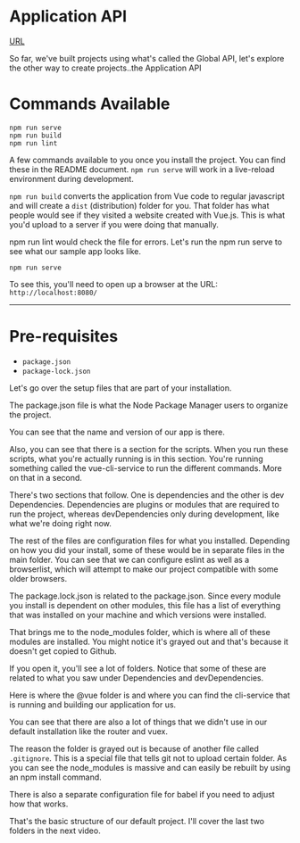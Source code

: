 <!-- .slide: data-state="layout-title" class="bg-dark"-->

# Application API

<div class="slide-link"><a href="URL"><i class="fab fa-slideshare"></i> URL</a></div>

> > 

So far, we've built projects using what's called the Global API, let's explore the other way to create projects..the Application API

# Commands Available

```
npm run serve
npm run build
npm run lint
```

> >

A few commands available to you once you install the project. You can find these in the README document. `npm run serve` will work in a live-reload environment during development.

`npm run build` converts the application from Vue code to regular javascript and will create a `dist` (distribution) folder for you. That folder has what people would see if they visited a website created with Vue.js. This is what you'd upload to a server if you were doing that manually.

npm run lint would check the file for errors. Let's run the npm run serve to see what our sample app looks like.

`npm run serve`

To see this, you'll need to open up a browser at the URL: `http://localhost:8080/`

---

# Pre-requisites

- `package.json`
- `package-lock.json`

> >

Let's go over the setup files that are part of your installation.

The package.json file is what the Node Package Manager users to organize the project.

You can see that the name and version of our app is there.

Also, you can see that there is a section for the scripts. When you run these scripts, what you're actually running is in this section. You're running something called the vue-cli-service to run the different commands. More on that in a second.


There's two sections that follow. One is dependencies and the other is dev Dependencies. Dependencies are plugins or modules that are required to run the project, whereas devDependencies only during development, like what we're doing right now.

The rest of the files are configuration files for what you installed. Depending on how you did your install, some of these would be in separate files in the main folder. You can see that we can configure eslint as well as a browserlist, which will attempt to make our project compatible with some older browsers.

The package.lock.json is related to the package.json. Since every module you install is dependent on other modules, this file has a list of everything that was installed on your machine and which versions were installed.

That brings me to the node_modules folder, which is where all of these modules are installed. You might notice it's grayed out and that's because it doesn't get copied to Github.

If you open it, you'll see a lot of folders. Notice that some of these are related to what you saw under Dependencies and devDependencies.

Here is where the @vue folder is and where you can find the cli-service that is running and building our application for us.

You can see that there are also a lot of things that we didn't use in our default installation like the router and vuex.

The reason the folder is grayed out is because of another file called `.gitignore`. This is a special file that tells git not to upload certain folder. As you can see the node_modules is massive and can easily be rebuilt by using an npm install command.

There is also a separate configuration file for babel if you need to adjust how that works.

That's the basic structure of our default project. I'll cover the last two folders in the next video.
